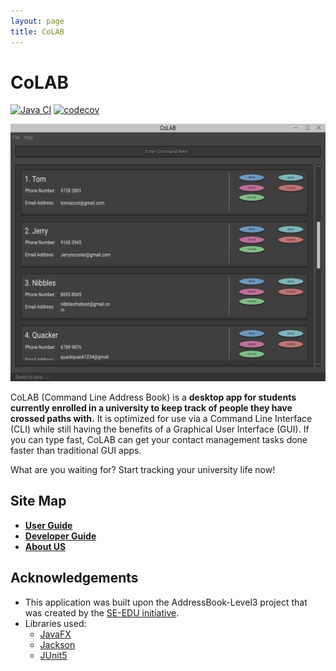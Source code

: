 ```yaml
---
layout: page
title: CoLAB
---
```


# CoLAB

[![Java CI](https://github.com/AY2021S2-CS2103T-T11-2/tp/actions/workflows/gradle.yml/badge.svg)](https://github.com/AY2021S2-CS2103T-T11-2/tp/actions/workflows/gradle.yml)
[![codecov](https://codecov.io/gh/AY2021S2-CS2103T-T11-2/tp/branch/master/graph/badge.svg?token=2NR2SMZ01E)](https://codecov.io/gh/AY2021S2-CS2103T-T11-2/tp)

![Ui](images/Ui.png)

CoLAB (Command Line Address Book) is a **desktop app for students currently enrolled in a university to keep track of people they have crossed paths with.** It is optimized for use via a Command Line Interface (CLI) while still having the benefits of a Graphical User Interface (GUI). If you can type fast, CoLAB can get your contact management tasks done faster than traditional GUI apps.

What are you waiting for? Start tracking your university life now!

## Site Map

- **[User Guide](docs/UserGuide.md)**
- **[Developer Guide](docs/DeveloperGuide.md)**
- **[About US](docs/AboutUs.md)**

## Acknowledgements

- This application was built upon the AddressBook-Level3 project that was created by the [SE-EDU initiative](https://se-education.org).
- Libraries used:
    - [JavaFX](https://openjfx.io/)
    - [Jackson](https://github.com/FasterXML/jackson)
    - [JUnit5](https://github.com/junit-team/junit5)